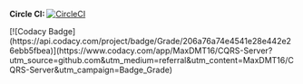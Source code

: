 <b> Circle CI: </b>[![CircleCI](https://circleci.com/gh/MaxDMT16/CQRS-Server.svg?style=svg)](https://circleci.com/gh/MaxDMT16/CQRS-Server)
</hr>
[![Codacy Badge](https://api.codacy.com/project/badge/Grade/206a76a74e4541e28e442e26ebb5fbea)](https://www.codacy.com/app/MaxDMT16/CQRS-Server?utm_source=github.com&amp;utm_medium=referral&amp;utm_content=MaxDMT16/CQRS-Server&amp;utm_campaign=Badge_Grade)